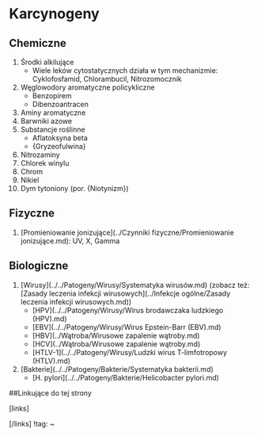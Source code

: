 # Karcynogeny

## Chemiczne

1. Środki alkilujące
   - Wiele leków cytostatycznych działa w tym mechanizmie: Cyklofosfamid,  Chlorambucil, Nitrozomocznik
2. Węglowodory aromatyczne policykliczne
   - Benzopirem
   - Dibenzoantracen
3. Aminy aromatyczne
4. Barwniki azowe
5. Substancje roślinne
   - Aflatoksyna beta
   - {Gryzeofulwina}
6. Nitrozaminy
7. Chlorek winylu
8. Chrom
9. Nikiel
10. Dym tytoniony (por. {Niotynizm})



## Fizyczne

1. [Promieniowanie jonizujące](../Czynniki fizyczne/Promieniowanie jonizujące.md): UV, X, Gamma



## Biologiczne

1. [Wirusy](../../Patogeny/Wirusy/Systematyka wirusów.md) (zobacz też: [Zasady leczenia infekcji wirusowych](../Infekcje ogólne/Zasady leczenia infekcji wirusowych.md))
   - [HPV](../../Patogeny/Wirusy/Wirus brodawczaka ludzkiego (HPV).md)
   - [EBV](../../Patogeny/Wirusy/Wirus Epstein-Barr (EBV).md)
   - [HBV](../Wątroba/Wirusowe zapalenie wątroby.md)
   - [HCV](../Wątroba/Wirusowe zapalenie wątroby.md)
   - [HTLV-1](../../Patogeny/Wirusy/Ludzki wirus T-limfotropowy (HTLV).md)
2. [Bakterie](../../Patogeny/Bakterie/Systematyka bakterii.md)
   - [H. pylori](../../Patogeny/Bakterie/Helicobacter pylori.md)



##Linkujące do tej strony

[links]


[/links]
!tag:
~

